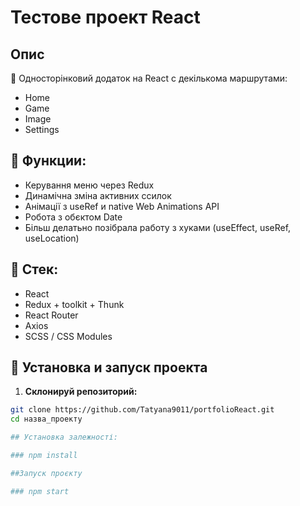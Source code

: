 # Тестове проект React

## Опис
🎯 Односторінковий додаток на React с декількома маршрутами:
- Home 
- Game
- Image
- Settings

## 📌 Функции:
- Керування меню через Redux
- Динамічна зміна активних ссилок
- Анімації з useRef и native Web Animations API
- Робота з обєктом Date
- Більш делатьно позібрала работу з хуками (useEffect, useRef, useLocation)

## 🔧 Стек:
- React
- Redux + toolkit + Thunk
- React Router
- Axios
- SCSS / CSS Modules


## 🚀 Установка и запуск проекта

1. **Склонируй репозиторий:**

```bash
git clone https://github.com/Tatyana9011/portfolioReact.git
cd назва_проекту

## Установка залежності:

### npm install

##Запуск проєкту

### npm start